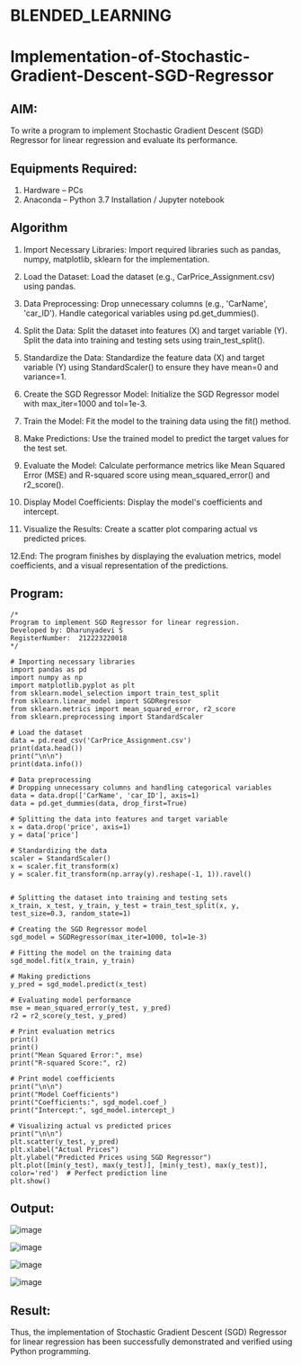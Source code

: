 # BLENDED_LEARNING
# Implementation-of-Stochastic-Gradient-Descent-SGD-Regressor

## AIM:
To write a program to implement Stochastic Gradient Descent (SGD) Regressor for linear regression and evaluate its performance.

## Equipments Required:
1. Hardware – PCs
2. Anaconda – Python 3.7 Installation / Jupyter notebook

## Algorithm
1. Import Necessary Libraries:
Import required libraries such as pandas, numpy, matplotlib, sklearn for the implementation.
   
2. Load the Dataset:
Load the dataset (e.g., CarPrice_Assignment.csv) using pandas.

3. Data Preprocessing:
Drop unnecessary columns (e.g., 'CarName', 'car_ID').
Handle categorical variables using pd.get_dummies().

4. Split the Data:
Split the dataset into features (X) and target variable (Y).
Split the data into training and testing sets using train_test_split().

5. Standardize the Data:
Standardize the feature data (X) and target variable (Y) using StandardScaler() to ensure they have mean=0 and variance=1.

6. Create the SGD Regressor Model:
Initialize the SGD Regressor model with max_iter=1000 and tol=1e-3.

7. Train the Model:
Fit the model to the training data using the fit() method.

8. Make Predictions:
Use the trained model to predict the target values for the test set.

9. Evaluate the Model:
Calculate performance metrics like Mean Squared Error (MSE) and R-squared score using mean_squared_error() and r2_score().

10. Display Model Coefficients:
Display the model's coefficients and intercept.

11. Visualize the Results:
Create a scatter plot comparing actual vs predicted prices.

12.End:
The program finishes by displaying the evaluation metrics, model coefficients, and a visual representation of the predictions.

## Program:
```
/*
Program to implement SGD Regressor for linear regression.
Developed by: Dharunyadevi S
RegisterNumber:  212223220018
*/
```
~~~
# Importing necessary libraries
import pandas as pd
import numpy as np
import matplotlib.pyplot as plt
from sklearn.model_selection import train_test_split
from sklearn.linear_model import SGDRegressor
from sklearn.metrics import mean_squared_error, r2_score
from sklearn.preprocessing import StandardScaler

# Load the dataset
data = pd.read_csv('CarPrice_Assignment.csv')
print(data.head())
print("\n\n")
print(data.info())

# Data preprocessing
# Dropping unnecessary columns and handling categorical variables
data = data.drop(['CarName', 'car_ID'], axis=1)
data = pd.get_dummies(data, drop_first=True)

# Splitting the data into features and target variable
x = data.drop('price', axis=1)
y = data['price']

# Standardizing the data
scaler = StandardScaler()
x = scaler.fit_transform(x)
y = scaler.fit_transform(np.array(y).reshape(-1, 1)).ravel()


# Splitting the dataset into training and testing sets
x_train, x_test, y_train, y_test = train_test_split(x, y, test_size=0.3, random_state=1)

# Creating the SGD Regressor model
sgd_model = SGDRegressor(max_iter=1000, tol=1e-3)

# Fitting the model on the training data
sgd_model.fit(x_train, y_train)

# Making predictions
y_pred = sgd_model.predict(x_test)

# Evaluating model performance
mse = mean_squared_error(y_test, y_pred)
r2 = r2_score(y_test, y_pred)

# Print evaluation metrics
print()
print()
print("Mean Squared Error:", mse)
print("R-squared Score:", r2)

# Print model coefficients
print("\n\n")
print("Model Coefficients")
print("Coefficients:", sgd_model.coef_)
print("Intercept:", sgd_model.intercept_)

# Visualizing actual vs predicted prices
print("\n\n")
plt.scatter(y_test, y_pred)
plt.xlabel("Actual Prices")
plt.ylabel("Predicted Prices using SGD Regressor")
plt.plot([min(y_test), max(y_test)], [min(y_test), max(y_test)], color='red')  # Perfect prediction line
plt.show()

~~~
## Output:
![image](https://github.com/user-attachments/assets/2f4985e0-b34d-4aaa-8e1f-e1a0029f7c4f)

![image](https://github.com/user-attachments/assets/ce1b143e-d7b8-47cd-9b19-4306230ae2cd)

![image](https://github.com/user-attachments/assets/4ae871b2-72a7-4391-9454-0420969ec98a)

![image](https://github.com/user-attachments/assets/860af44c-8533-4244-b417-0e59c1bc832b)


## Result:
Thus, the implementation of Stochastic Gradient Descent (SGD) Regressor for linear regression has been successfully demonstrated and verified using Python programming.
